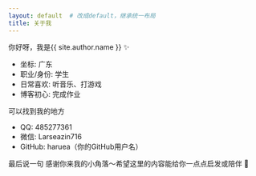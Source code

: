```yaml
---
layout: default  # 改成default，继承统一布局
title: 关于我
---
```


你好呀，我是{{ site.author.name }} ✨

- 坐标: 广东
- 职业/身份: 学生
- 日常喜欢: 听音乐、打游戏
- 博客初心: 完成作业

可以找到我的地方
- QQ: 485277361
- 微信: Larseazin716
- GitHub: haruea（你的GitHub用户名）

最后说一句
感谢你来我的小角落～希望这里的内容能给你一点点启发或陪伴 🌟

